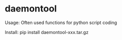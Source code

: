 # daemontool

 Usage: Often used functions for python script coding
 
 Install: pip install daemontool-xxx.tar.gz
